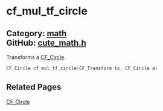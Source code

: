 [//]: # (This file is automatically generated by Cute Framework's docs parser.)
[//]: # (Do not edit this file by hand!)
[//]: # (See: https://github.com/RandyGaul/cute_framework/blob/master/samples/docs_parser.cpp)
[](../header.md ':include')

# cf_mul_tf_circle

Category: [math](/api_reference?id=math)  
GitHub: [cute_math.h](https://github.com/RandyGaul/cute_framework/blob/master/include/cute_math.h)  
---

Transforms a [CF_Circle](/math/cf_circle.md).

```cpp
CF_Circle cf_mul_tf_circle(CF_Transform tx, CF_Circle a)
```

## Related Pages

[CF_Circle](/math/cf_circle.md)  
